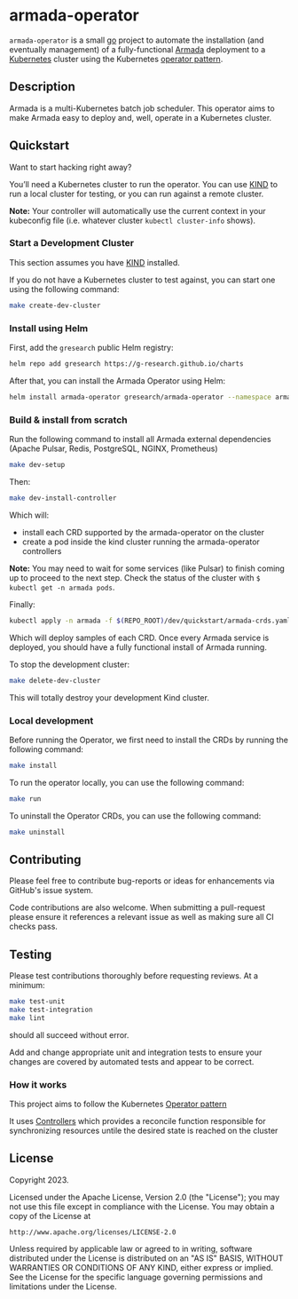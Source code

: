 # armada-operator
`armada-operator` is a small [go](https://go.dev/) project to automate the 
installation (and eventually management) of a fully-functional 
[Armada](https://github.com/armadaproject/armada) deployment
to a [Kubernetes](https://kubernetes.io/) cluster using the Kubernetes 
[operator pattern](https://kubernetes.io/docs/concepts/extend-kubernetes/operator/).

## Description
Armada is a multi-Kubernetes batch job scheduler. This operator aims to make
Armada easy to deploy and, well, operate in a Kubernetes cluster. 

## Quickstart

Want to start hacking right away?

You’ll need a Kubernetes cluster to run the operator. You can use 
[KIND](https://sigs.k8s.io/kind) to run a local cluster for testing, or you 
can run against a remote cluster.  

**Note:** Your controller will automatically use the current context in your 
kubeconfig file (i.e. whatever cluster `kubectl cluster-info` shows).

### Start a Development Cluster

This section assumes you have [KIND](https://sigs.k8s.io/kind) installed.

If you do not have a Kubernetes cluster to test against, you can start one using the following command:
```bash
make create-dev-cluster
```

### Install using Helm

First, add the `gresearch` public Helm registry:
```bash
helm repo add gresearch https://g-research.github.io/charts
```

After that, you can install the Armada Operator using Helm:
```bash
helm install armada-operator gresearch/armada-operator --namespace armada-system --create-namespace
```

### Build & install from scratch

Run the following command to install all Armada external dependencies (Apache Pulsar, Redis, PostgreSQL, NGINX, Prometheus)
```bash
make dev-setup
```

Then:
```bash
make dev-install-controller
```
Which will:
- install each CRD supported by the armada-operator on the cluster
- create a pod inside the kind cluster running the armada-operator controllers

**Note:** You may need to wait for some services (like Pulsar) to finish 
coming up to proceed to the next step. Check the status of 
the cluster with `$ kubectl get -n armada pods`.

Finally:
```bash
kubectl apply -n armada -f $(REPO_ROOT)/dev/quickstart/armada-crds.yaml
```

Which will deploy samples of each CRD. Once every Armada service is deployed,
you should have a fully functional install of Armada running.

To stop the development cluster:
```bash
make delete-dev-cluster
```

This will totally destroy your development Kind cluster. 

### Local development

Before running the Operator, we first need to install the CRDs by running the following command:
```bash
make install
```

To run the operator locally, you can use the following command:
```bash
make run
```

To uninstall the Operator CRDs, you can use the following command:
```bash
make uninstall
```

## Contributing

Please feel free to contribute bug-reports or ideas for enhancements via 
GitHub's issue system. 

Code contributions are also welcome. When submitting a pull-request please 
ensure it references a relevant issue as well as making sure all CI checks 
pass.

## Testing

Please test contributions thoroughly before requesting reviews. At a minimum:
```bash
make test-unit
make test-integration
make lint
```
should all succeed without error. 

Add and change appropriate unit and integration tests to ensure your changes 
are covered by automated tests and appear to be correct.

### How it works
This project aims to follow the Kubernetes [Operator pattern](https://kubernetes.io/docs/concepts/extend-kubernetes/operator/)

It uses [Controllers](https://kubernetes.io/docs/concepts/architecture/controller/) 
which provides a reconcile function responsible for synchronizing resources untile the desired state is reached on the cluster

## License

Copyright 2023.

Licensed under the Apache License, Version 2.0 (the "License");
you may not use this file except in compliance with the License.
You may obtain a copy of the License at

    http://www.apache.org/licenses/LICENSE-2.0

Unless required by applicable law or agreed to in writing, software
distributed under the License is distributed on an "AS IS" BASIS,
WITHOUT WARRANTIES OR CONDITIONS OF ANY KIND, either express or implied.
See the License for the specific language governing permissions and
limitations under the License.


